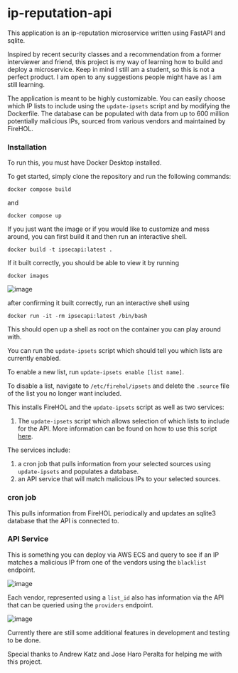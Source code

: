 # ip-reputation-api

This application is an ip-reputation microservice written using FastAPI and sqlite. 

Inspired by recent security classes and a recommendation from a former interviewer and friend, this project is my way of learning how to build and deploy a microservice. Keep in mind I still am a student, so this is not a perfect product. I am open to any suggestions people might have as I am still learning.

The application is meant to be highly customizable. You can easily choose which IP lists to include using the `update-ipsets` script and by modifying the Dockerfile. The database can be populated with data from up to 600 million potentially malicious IPs, sourced from various vendors and maintained by FireHOL.

### Installation 
To run this, you must have Docker Desktop installed. 

To get started, simply clone the repository and run the following commands:

`docker compose build`

and

`docker compose up` 

If you just want the image or if you would like to customize and mess around, you can first build it and then run an interactive shell. 

`docker build -t ipsecapi:latest .`

If it built correctly, you should be able to view it by running 

`docker images`

![image](https://github.com/user-attachments/assets/30757d94-1fe9-4c65-93c7-1f5c782b6159)

after confirming it built correctly, run an interactive shell using

`docker run -it -rm ipsecapi:latest /bin/bash`

This should open up a shell as root on the container you can play around with. 

You can run the `update-ipsets` script which should tell you which lists are currently enabled. 

To enable a new list, run `update-ipsets enable [list name]`.

To disable a list, navigate to `/etc/firehol/ipsets` and delete the `.source` file of the list you no longer want included. 

This installs FireHOL and the `update-ipsets` script as well as two services: 

1. The `update-ipsets` script which allows selection of which lists to include for the API. More information can be found on how to use this script [here](https://github.com/firehol/blocklist-ipsets/wiki).

The services include: 

1. a cron job that pulls information from your selected sources using `update-ipsets` and populates a database.
2. an API service that will match malicious IPs to your selected sources. 

### cron job 
This pulls information from FireHOL periodically and updates an sqlite3 database that the API is connected to. 

### API Service 
This is something you can deploy via AWS ECS and query to see if an IP matches a malicious IP from one of the vendors using the `blacklist` endpoint. 

![image](https://github.com/user-attachments/assets/e7eeb2b1-5664-466d-ae73-c94600fbe5d0)

Each vendor, represented using a `list_id` also has information via the API that can be queried using the `providers` endpoint.

![image](https://github.com/user-attachments/assets/f81ae67c-ac6f-43bf-af3b-e49e12933330)

Currently there are still some additional features in development and testing to be done. 

Special thanks to Andrew Katz and Jose Haro Peralta for helping me with this project. 



